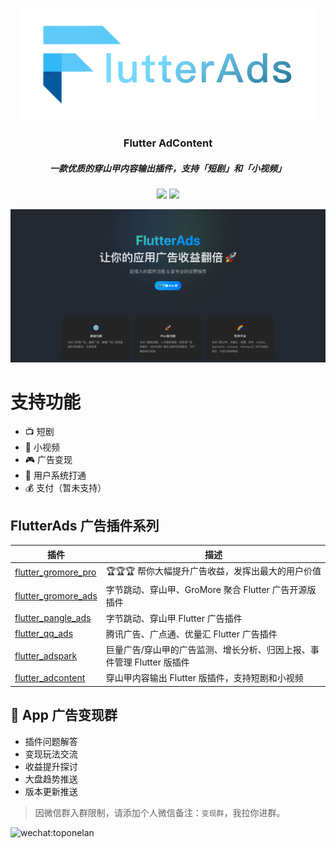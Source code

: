 <p align="center">
<a href="https://github.com/FlutterAds"><img src="https://raw.githubusercontent.com/FlutterAds/site/master/logo/flutterads_logo.png" alt="logo"/></a>
</p>
<h3 align="center">Flutter AdContent</h3>
<h5 align="center">一款优质的穿山甲内容输出插件，支持「短剧」和「小视频」</h5>

<p align="center">
<a href="https://pub.dev/packages/flutter_adcontent"><img src=https://img.shields.io/badge/version-v0.4.0-success></a>
<a href="https://github.com/FlutterAds/flutter_adcontent"><img src=https://img.shields.io/badge/platform-iOS%20%7C%20Android-brightgreen></a>
</p>
<p align="center">
<a href="https://flutterads.github.io/site/"><img src="https://raw.githubusercontent.com/FlutterAds/.github/main/gromore_pro_site.png" alt="gromore"/></a>
</p>

# 支持功能

- 📺 短剧
- 📱 小视频
- 🎮 广告变现
- 🤖 用户系统打通
- 💰 支付（暂未支持）

## FlutterAds 广告插件系列

|插件|描述|
|-|-|
|[flutter_gromore_pro](https://flutterads.github.io/site/)|🏆🏆🏆 帮你大幅提升广告收益，发挥出最大的用户价值|
|[flutter_gromore_ads](https://github.com/FlutterAds/flutter_gromore_ads)|字节跳动、穿山甲、GroMore 聚合 Flutter 广告开源版插件|
|[flutter_pangle_ads](https://github.com/FlutterAds/flutter_pangle_ads)|字节跳动、穿山甲 Flutter 广告插件|
|[flutter_qq_ads](https://github.com/FlutterAds/flutter_qq_ads)|腾讯广告、广点通、优量汇 Flutter 广告插件|
|[flutter_adspark](https://github.com/FlutterAds/flutter_adspark)|巨量广告/穿山甲的广告监测、增长分析、归因上报、事件管理 Flutter 版插件|
|[flutter_adcontent](https://github.com/FlutterAds/flutter_adcontent)|穿山甲内容输出 Flutter 版插件，支持短剧和小视频|

## 💬 App 广告变现群

- 插件问题解答
- 变现玩法交流
- 收益提升探讨
- 大盘趋势推送
- 版本更新推送

> 因微信群入群限制，请添加个人微信备注：`变现群`，我拉你进群。

<img src="https://flutterads.github.io/site/wechat.webp" alt="wechat:toponelan" width="160"/>




